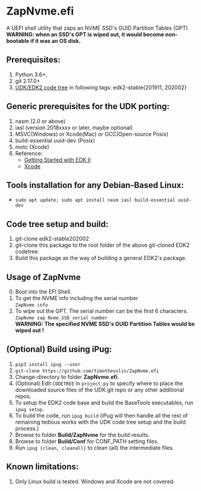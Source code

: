 ZapNvme.efi
===
A UEFI shell utility that zaps an NVME SSD's GUID Partition Tables (GPT)<br>
**WARNING: when an SSD's GPT is wiped out, it would become non-bootable if it was an OS disk.**


## Prerequisites:
1. Python 3.6+,
2. git 2.17.0+
3. [UDK/EDK2 code tree](https://github.com/tianocore/edk2) in following tags: edk2-stable{201911, 202002}


## Generic prerequisites for the UDK porting:
1. nasm (2.0 or above)
2. iasl (version 2018xxxx or later, maybe optional)
3. MSVC(Windows) or Xcode(Mac) or GCC(Open-source Posix)
4. build-essential uuid-dev (Posix)
5. motc (Xcode)
6. Reference:
    - [Getting Started with EDK II](https://github.com/tianocore/tianocore.github.io/wiki/Getting%20Started%20with%20EDK%20II) 
    - [Xcode](https://github.com/tianocore/tianocore.github.io/wiki/Xcode)


## Tools installation for any Debian-Based Linux:
- `sudo apt update; sudo apt install nasm iasl build-essential uuid-dev`


## Code tree setup and build:
1. git-clone edk2-stable202002
2. git-clone this package to the root folder of the above git-cloned EDK2 codetree.
3. Build this package as the way of building a general EDK2's package.


## Usage of ZapNvme
0. Boot into the EFI Shell.<br>
1. To get the NVME info including the serial number<br>
    `ZapNvme info`
2. To wipe out the GPT. The serial number can be the first 6 characters.<br>
    `ZapNvme zap Nvme_SSD_serial_number`<br>
    **WARNING: The specified NVME SSD's GUID Partition Tables would be wiped out !**


## (Optional) Build using iPug:
1. `pip3 install ipug --user`
2. `git-clone https://github.com/timotheuslin/ZapNvme.efi`
3. Change-directory to folder **ZapNvme.efi**.
4. (Optional) Edit `CODETREE` in `project.py` to specify where to place the downloaded source files of the UDK git repo or any other additional repos.
5. To setup the EDK2 code base and build the BaseTools executables, run `ipug setup`.
6. To build the code, run `ipug build` (iPug will then handle all the rest of remaining tedious works with the UDK code tree setup and the build process.)
7. Browse to folder **Build/ZapNvme** for the build results.
8. Browse to folder **Build/Conf** for CONF_PATH setting files.
9. Run `ipug {clean, cleanall}` to clean (all) the intermediate files.


## Known limitations:
1. Only Linux build is tested. Windows and Xcode are not covered.
